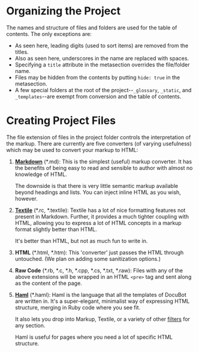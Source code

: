 # Organizing the Project
The names and structure of files and folders are used for the table of contents.
The only exceptions are:

* As seen here, leading digits (used to sort items) are removed from the titles.
* Also as seen here, underscores in the name are replaced with spaces.
* Specifying a `title` attribute in the metasection overrides the file/folder name.
* Files may be hidden from the contents by putting `hide: true` in the metasection.
* A few special folders at the root of the project--`_glossary`, `_static`, and
  `_templates`--are exempt from conversion and the table of contents.

# Creating Project Files
The file extension of files in the project folder controls the interpretation of the
markup. There are currently are five converters (of varying usefulness) which may be
used to convert your markup to HTML:

1. **[Markdown](http://daringfireball.net/projects/markdown/syntax)** (*.md):
   This is the simplest (useful) markup converter. It has the benefits of being
   easy to read and sensible to author with almost no knowledge of HTML.
   
   The downside is that there is very little semantic markup available beyond
   headings and lists. You can inject inline HTML as you wish, however.

2. **[Textile](http://redcloth.org/textile)** (*.rc, *.textile): 
   Textile has a lot of nice formatting features not present in Markdown.
   Further, it provides a much tighter coupling with HTML, allowing you to express
   a lot of HTML concepts in a markup format slightly better than HTML.
   
   It's better than HTML, but not as much fun to write in.

3. **HTML** (*.html, *.htm):
   This 'converter' just passes the HTML through untouched.
   (We plan on adding some sanitization options.)

4. **Raw Code** (*.rb, *.c, *.h, *.cpp, *.cs, *.txt, *.raw):
   Files with any of the above extensions will be wrapped in an HTML `<pre>` tag
	 and sent along as the content of the page.

5. **[Haml](http://haml-lang.com/docs.html)** (*.haml):
   Haml is the language that all the templates of DocuBot are written in.
   It's a super-elegant, minimalist way of expressing HTML structure, merging
   in Ruby code where you see fit.
   
   It also lets you drop into Markup, Textile, or a variety of other
   [filters](http://haml-lang.com/docs/yardoc/file.HAML_REFERENCE.html#filters)
   for any section.
   
   Haml is useful for pages where you need a lot of specific HTML structure.